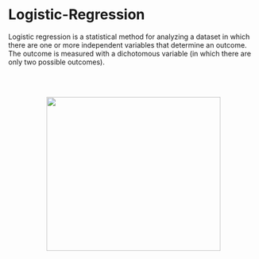 # Logistic-Regression

Logistic regression is a statistical method for analyzing a dataset in which there are one or more independent variables that determine an outcome. The outcome is measured with a dichotomous variable (in which there are only two possible outcomes).

<br/><br/>

<p align="center">
  <img width="350" height="310" src="https://github.com/Gelarehh/Logistic-Regression/files/6977122/trans-ponisha.pdf">
</p>


